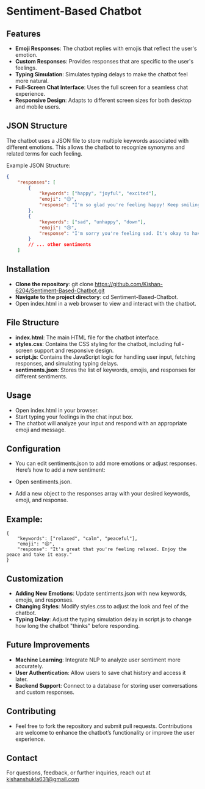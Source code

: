 # Sentiment-Based Chatbot

## Features
- **Emoji Responses**: The chatbot replies with emojis that reflect the user's emotion.
- **Custom Responses**: Provides responses that are specific to the user's feelings.
- **Typing Simulation**: Simulates typing delays to make the chatbot feel more natural.
- **Full-Screen Chat Interface**: Uses the full screen for a seamless chat experience.
- **Responsive Design**: Adapts to different screen sizes for both desktop and mobile users.

## JSON Structure
The chatbot uses a JSON file to store multiple keywords associated with different emotions. This allows the chatbot to recognize synonyms and related terms for each feeling.

Example JSON Structure:
```json
{
    "responses": [
        {
            "keywords": ["happy", "joyful", "excited"],
            "emoji": "😊",
            "response": "I'm so glad you're feeling happy! Keep smiling and spread the joy!"
        },
        {
            "keywords": ["sad", "unhappy", "down"],
            "emoji": "😢",
            "response": "I'm sorry you're feeling sad. It's okay to have down days, but remember, things can get better."
        }
        // ... other sentiments
    ]

```
## Installation
- **Clone the repository**: git clone https://github.com/Kishan-6204/Sentiment-Based-Chatbot.git
- **Navigate to the project directory**: cd Sentiment-Based-Chatbot.
- Open index.html in a web browser to view and interact with the chatbot.

## File Structure
- **index.html**: The main HTML file for the chatbot interface.
- **styles.css**: Contains the CSS styling for the chatbot, including full-screen support and responsive design.
- **script.js**: Contains the JavaScript logic for handling user input, fetching responses, and simulating typing delays.
- **sentiments.json**: Stores the list of keywords, emojis, and responses for different sentiments.

## Usage
- Open index.html in your browser.
- Start typing your feelings in the chat input box.
- The chatbot will analyze your input and respond with an appropriate emoji and message.

## Configuration
- You can edit sentiments.json to add more emotions or adjust responses. Here’s how to add a new sentiment:

- Open sentiments.json.
- Add a new object to the responses array with your desired keywords, emoji, and response.

## Example:
```
{
    "keywords": ["relaxed", "calm", "peaceful"],
    "emoji": "😌",
    "response": "It's great that you're feeling relaxed. Enjoy the peace and take it easy."
}
```

## Customization

- **Adding New Emotions**: Update sentiments.json with new keywords, emojis, and responses.
- **Changing Styles**: Modify styles.css to adjust the look and feel of the chatbot.
- **Typing Delay**: Adjust the typing simulation delay in script.js to change how long the chatbot "thinks" before responding.

## Future Improvements

- **Machine Learning**: Integrate NLP to analyze user sentiment more accurately.
- **User Authentication**: Allow users to save chat history and access it later.
- **Backend Support**: Connect to a database for storing user conversations and custom responses.

## Contributing

- Feel free to fork the repository and submit pull requests. Contributions are welcome to enhance the chatbot’s functionality or improve the user experience.

## Contact
For questions, feedback, or further inquiries, reach out at kishanshukla631@gmail.com

